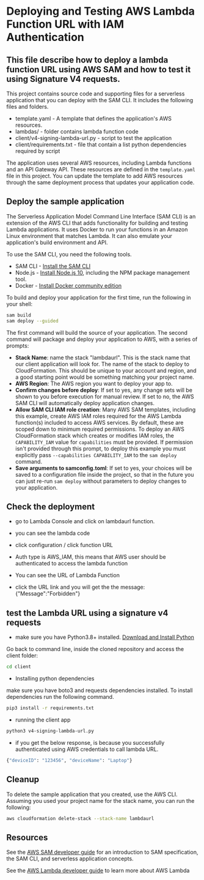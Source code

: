 # Deploying and Testing AWS Lambda Function URL with IAM Authentication

## This file describe how to deploy a lambda function URL using AWS SAM and how to test it using Signature V4 requests. 

This project contains source code and supporting files for a serverless application that you can deploy with the SAM CLI. It includes the following files and folders.

- template.yaml - A template that defines the application's AWS resources.
- lambdas/ - folder contains lambda function code
- client/v4-signing-lambda-url.py - script to test the application
- client/requirements.txt - file that contain a list python dependencies required by script

The application uses several AWS resources, including Lambda functions and an API Gateway API. These resources are defined in the `template.yaml` file in this project. You can update the template to add AWS resources through the same deployment process that updates your application code.

## Deploy the sample application

The Serverless Application Model Command Line Interface (SAM CLI) is an extension of the AWS CLI that adds functionality for building and testing Lambda applications. It uses Docker to run your functions in an Amazon Linux environment that matches Lambda. It can also emulate your application's build environment and API.

To use the SAM CLI, you need the following tools.

* SAM CLI - [Install the SAM CLI](https://docs.aws.amazon.com/serverless-application-model/latest/developerguide/serverless-sam-cli-install.html)
* Node.js - [Install Node.js 10](https://nodejs.org/en/), including the NPM package management tool.
* Docker - [Install Docker community edition](https://hub.docker.com/search/?type=edition&offering=community)

To build and deploy your application for the first time, run the following in your shell:

```bash
sam build
sam deploy --guided
```

The first command will build the source of your application. The second command will package and deploy your application to AWS, with a series of prompts:

* **Stack Name**: name the stack "lambdaurl". This is the stack name that our client application will look for. The name of the stack to deploy to CloudFormation. This should be unique to your account and region, and a good starting point would be something matching your project name.
* **AWS Region**: The AWS region you want to deploy your app to.
* **Confirm changes before deploy**: If set to yes, any change sets will be shown to you before execution for manual review. If set to no, the AWS SAM CLI will automatically deploy application changes.
* **Allow SAM CLI IAM role creation**: Many AWS SAM templates, including this example, create AWS IAM roles required for the AWS Lambda function(s) included to access AWS services. By default, these are scoped down to minimum required permissions. To deploy an AWS CloudFormation stack which creates or modifies IAM roles, the `CAPABILITY_IAM` value for `capabilities` must be provided. If permission isn't provided through this prompt, to deploy this example you must explicitly pass `--capabilities CAPABILITY_IAM` to the `sam deploy` command.
* **Save arguments to samconfig.toml**: If set to yes, your choices will be saved to a configuration file inside the project, so that in the future you can just re-run `sam deploy` without parameters to deploy changes to your application.

## Check the deployment

* go to Lambda Console and click on lambdaurl function.

* you can see the lambda code

* click configuration / click function URL

* Auth type is AWS_IAM, this means that AWS user should be authenticated to access the lambda function

* You can see the URL of Lambda Function

* click the URL link and you will get the the message: {"Message":"Forbidden"}

## test the Lambda URL using a signature v4 requests

* make sure you have Python3.8+ installed. [Download and Install Python](https://www.python.org/downloads/)

Go back to command line, inside the cloned repository and access the client folder:

```bash
cd client
```

* Installing python dependencies	

make sure you have boto3 and requests dependencies installed.
To install dependencies run the following command.

```bash
pip3 install -r requirements.txt
```

* running the client app	

```bash
python3 v4-signing-lambda-url.py
```

* if you get the below response, is because you successfully authenticated using AWS credentials to call lambda URL.

```bash
{"deviceID": "123456", "deviceName": "Laptop"} 
```

## Cleanup

To delete the sample application that you created, use the AWS CLI. Assuming you used your project name for the stack name, you can run the following:

```bash
aws cloudformation delete-stack --stack-name lambdaurl
```

## Resources

See the [AWS SAM developer guide](https://docs.aws.amazon.com/serverless-application-model/latest/developerguide/what-is-sam.html) for an introduction to SAM specification, the SAM CLI, and serverless application concepts.

See the [AWS Lambda developer guide](https://docs.aws.amazon.com/lambda/latest/dg/welcome.html) to learn more about AWS Lambda